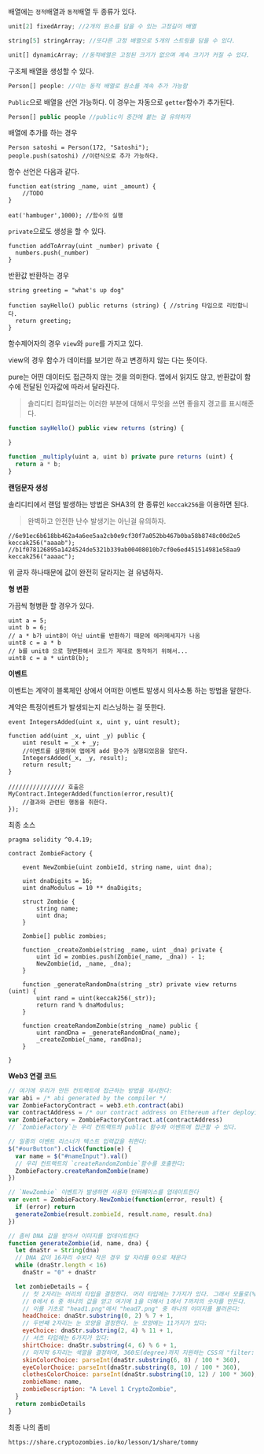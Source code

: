 배열에는 `정적`배열과 `동적`배열 두 종류가 있다.

```js
unit[2] fixedArray; //2개의 원소를 담을 수 있는 고정길이 배열

string[5] stringArray; //또다른 고정 배열으로 5개의 스트링을 담을 수 있다. 

unit[] dynamicArray; //동적배열은 고정된 크기가 없으며 계속 크기가 커질 수 있다.
```

구조체 배열을 생성할 수 있다.

```js
Person[] people: //이는 동적 배열로 원소를 계속 추가 가능함
```

`Public`으로 배열을 선언 가능하다. 이 경우는 자동으로 `getter`함수가 추가된다.

```js
Person[] public people //public이 중간에 붙는 걸 유의하자
```

배열에 추가를 하는 경우

```
Person satoshi = Person(172, "Satoshi");
people.push(satoshi) //이런식으로 추가 가능하다.
```

함수 선언은 다음과 같다.

```
function eat(string _name, uint _amount) {
    //TODO
}

eat('hambuger',1000); //함수의 실행
```

`private`으로도 생성을 할 수 있다.

```
function addToArray(uint _number) private {
  numbers.push(_number)
}
```

반환값 반환하는 경우

```
string greeting = "what's up dog"

function sayHello() public returns (string) { //string 타입으로 리턴합니다. 
  return greeting;
}
```

함수제어자의 경우 `view`와 `pure`를 가지고 있다.

view의 경우 함수가 데이터를 보기만 하고 변경하지 않는 다는 뜻이다.

pure는 어떤 데이터도 접근하지 않는 것을 의미한다. 앱에서 읽지도 않고, 반환값이 함수에 전달된 인자값에 따라서 달라진다.

> 솔리디티 컴파일러는 이러한 부분에 대해서 무엇을 쓰면 좋을지 경고를 표시해준다.

```js
function sayHello() public view returns (string) {

}

function _multiply(uint a, uint b) private pure returns (uint) {
  return a * b;
}
```

**랜덤문자 생성**

솔리디티에서 랜덤 발생하는 방법은 SHA3의 한 종류인 `keccak256`을 이용하면 된다.

> 완벽하고 안전한 난수 발생기는 아닌걸 유의하자.

```
//6e91ec6b618bb462a4a6ee5aa2cb0e9cf30f7a052bb467b0ba58b8748c00d2e5
keccak256("aaaab");
//b1f078126895a1424524de5321b339ab00408010b7cf0e6ed451514981e58aa9
keccak256("aaaac");
```

위 글자 하나때문에 값이 완전히 달라지는 걸 유념하자.

**형 변환**

가끔씩 형병환 할 경우가 있다.

```
uint a = 5;
uint b = 6;
// a * b가 uint8이 아닌 uint를 반환하기 때문에 에러메세지가 나옴
uint8 c = a * b
// b를 unit8 으로 형변환해서 코드가 제대로 동작하기 위해서...
uint8 c = a * uint8(b);
```

**이벤트**

이벤트는 계약이 블록체인 상에서 어떠한 이벤트 발생시 의사소통 하는 방법을 말한다.

계약은 특정이벤트가 발생되는지 리스닝하는 걸 뜻한다.

```
event IntegersAdded(uint x, uint y, uint result);

function add(uint _x, uint _y) public {
    uint result = _x + _y;
    //이벤트를 실행하여 앱에게 add 함수가 실행되었음을 알린다. 
    IntegersAdded(_x, _y, result);
    return result;
}

//////////////// 호출은
MyContract.IntegerAdded(function(error,result){
    //결과와 관련된 행동을 취한다.    
});
```

최종 소스

```solidity
pragma solidity ^0.4.19;

contract ZombieFactory {

    event NewZombie(uint zombieId, string name, uint dna);

    uint dnaDigits = 16;
    uint dnaModulus = 10 ** dnaDigits;

    struct Zombie {
        string name;
        uint dna;
    }

    Zombie[] public zombies;

    function _createZombie(string _name, uint _dna) private {        
        uint id = zombies.push(Zombie(_name, _dna)) - 1;
        NewZombie(id, _name, _dna);
    } 

    function _generateRandomDna(string _str) private view returns (uint) {
        uint rand = uint(keccak256(_str));
        return rand % dnaModulus;
    }

    function createRandomZombie(string _name) public {
        uint randDna = _generateRandomDna(_name);
        _createZombie(_name, randDna);
    }

}
```



**Web3 연결 코드**

```js
// 여기에 우리가 만든 컨트랙트에 접근하는 방법을 제시한다:
var abi = /* abi generated by the compiler */
var ZombieFactoryContract = web3.eth.contract(abi)
var contractAddress = /* our contract address on Ethereum after deploying */
var ZombieFactory = ZombieFactoryContract.at(contractAddress)
// `ZombieFactory`는 우리 컨트랙트의 public 함수와 이벤트에 접근할 수 있다.

// 일종의 이벤트 리스너가 텍스트 입력값을 취한다:
$("#ourButton").click(function(e) {
  var name = $("#nameInput").val()
  // 우리 컨트랙트의 `createRandomZombie`함수를 호출한다:
  ZombieFactory.createRandomZombie(name)
})

// `NewZombie` 이벤트가 발생하면 사용자 인터페이스를 업데이트한다
var event = ZombieFactory.NewZombie(function(error, result) {
  if (error) return
  generateZombie(result.zombieId, result.name, result.dna)
})

// 좀비 DNA 값을 받아서 이미지를 업데이트한다
function generateZombie(id, name, dna) {
  let dnaStr = String(dna)
  // DNA 값이 16자리 수보다 작은 경우 앞 자리를 0으로 채운다
  while (dnaStr.length < 16)
    dnaStr = "0" + dnaStr

  let zombieDetails = {
    // 첫 2자리는 머리의 타입을 결정한다. 머리 타입에는 7가지가 있다. 그래서 모듈로(%) 7 연산을 하여
    // 0에서 6 중 하나의 값을 얻고 여기에 1을 더해서 1에서 7까지의 숫자를 만든다. 
    // 이를 기초로 "head1.png"에서 "head7.png" 중 하나의 이미지를 불러온다:
    headChoice: dnaStr.substring(0, 2) % 7 + 1,
    // 두번째 2자리는 눈 모양을 결정한다. 눈 모양에는 11가지가 있다:
    eyeChoice: dnaStr.substring(2, 4) % 11 + 1,
    // 셔츠 타입에는 6가지가 있다:
    shirtChoice: dnaStr.substring(4, 6) % 6 + 1,
    // 마지막 6자리는 색깔을 결정하며, 360도(degree)까지 지원하는 CSS의 "filter: hue-rotate"를 이용하여 아래와 같이 업데이트된다:
    skinColorChoice: parseInt(dnaStr.substring(6, 8) / 100 * 360),
    eyeColorChoice: parseInt(dnaStr.substring(8, 10) / 100 * 360),
    clothesColorChoice: parseInt(dnaStr.substring(10, 12) / 100 * 360),
    zombieName: name,
    zombieDescription: "A Level 1 CryptoZombie",
  }
  return zombieDetails
}
```

최종 나의 좀비

```
https://share.cryptozombies.io/ko/lesson/1/share/tommy
```



